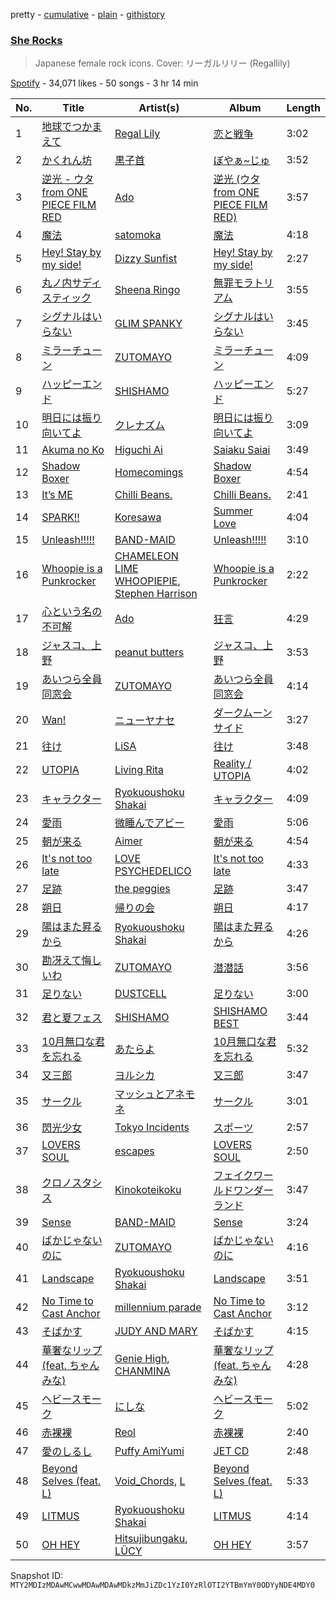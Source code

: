 pretty - [cumulative](/playlists/cumulative/37i9dQZF1DX59CyY8YTix2.md) - [plain](/playlists/plain/37i9dQZF1DX59CyY8YTix2) - [githistory](https://github.githistory.xyz/mackorone/spotify-playlist-archive/blob/main/playlists/plain/37i9dQZF1DX59CyY8YTix2)

### [She Rocks](https://open.spotify.com/playlist/37i9dQZF1DX59CyY8YTix2)

> Japanese female rock icons\. Cover: リーガルリリー \(Regallily\)

[Spotify](https://open.spotify.com/user/spotify) - 34,071 likes - 50 songs - 3 hr 14 min

| No. | Title | Artist(s) | Album | Length |
|---|---|---|---|---|
| 1 | [地球でつかまえて](https://open.spotify.com/track/6RaKIiR2SMcSKh9VOJ8Toe) | [Regal Lily](https://open.spotify.com/artist/75eQ7NabzgaaUYcrqSY0FK) | [恋と戦争](https://open.spotify.com/album/5HcaNz0KIxxjzg8ipOSfZD) | 3:02 |
| 2 | [かくれん坊](https://open.spotify.com/track/1L3UMJURyF9UVc2Z4O16s6) | [黒子首](https://open.spotify.com/artist/56pKIRNnzK6xCW508ohOo3) | [ぼやぁ\~じゅ](https://open.spotify.com/album/5sw6cVMbXiNO6T7i5vfCP5) | 3:52 |
| 3 | [逆光 \- ウタ from ONE PIECE FILM RED](https://open.spotify.com/track/5GXYKnnzBlHvrzBQ5WoxME) | [Ado](https://open.spotify.com/artist/6mEQK9m2krja6X1cfsAjfl) | [逆光 \(ウタ from ONE PIECE FILM RED\)](https://open.spotify.com/album/3ZARNbKk2zkYDeVQpHE564) | 3:57 |
| 4 | [魔法](https://open.spotify.com/track/1ScnuKJ4IaoRmJD8xYJfjM) | [satomoka](https://open.spotify.com/artist/0yFTQM79Y12E6J6aOPRoZg) | [魔法](https://open.spotify.com/album/3vcoq8uYCBi7tTkDTVfSuj) | 4:18 |
| 5 | [Hey! Stay by my side!](https://open.spotify.com/track/5IDfSmahBmnRrbbEZiOjNF) | [Dizzy Sunfist](https://open.spotify.com/artist/66TdubACxGacvormjPazAk) | [Hey! Stay by my side!](https://open.spotify.com/album/64DJ8QPZHszlBdA0R9SeZz) | 2:27 |
| 6 | [丸ノ内サディスティック](https://open.spotify.com/track/1mWN1USPKg632qQXG9sfDL) | [Sheena Ringo](https://open.spotify.com/artist/2XjqKvB2Xz9IdyjWPIHaXi) | [無罪モラトリアム](https://open.spotify.com/album/2GPMPtwaSjGKvQ5zZui7s2) | 3:55 |
| 7 | [シグナルはいらない](https://open.spotify.com/track/2eGFrGOxmuFdfhqd0iTpUk) | [GLIM SPANKY](https://open.spotify.com/artist/4sWyw0OrBKwmiaPOAuTuig) | [シグナルはいらない](https://open.spotify.com/album/12AKhxOFt2wit6sEdSbzmd) | 3:45 |
| 8 | [ミラーチューン](https://open.spotify.com/track/0R8JLNP107Hr7V7lL9oh13) | [ZUTOMAYO](https://open.spotify.com/artist/38WbKH6oKAZskBhqDFA8Uj) | [ミラーチューン](https://open.spotify.com/album/6QDBlLAlW5dXvnHuwMjmA8) | 4:09 |
| 9 | [ハッピーエンド](https://open.spotify.com/track/5gUzLLcqBLpQlIK6QgyCN3) | [SHISHAMO](https://open.spotify.com/artist/6MGHit7sV38BhpChZYByFv) | [ハッピーエンド](https://open.spotify.com/album/2sKwTRvtoCyG7iRwcTNWsT) | 5:27 |
| 10 | [明日には振り向いてよ](https://open.spotify.com/track/0naHfononc9Vyfudm4LIFj) | [クレナズム](https://open.spotify.com/artist/72PvGatrHUWZIbyyntvdpM) | [明日には振り向いてよ](https://open.spotify.com/album/5aDHbkNhsnb00OwJFh3PZp) | 3:09 |
| 11 | [Akuma no Ko](https://open.spotify.com/track/4pw7EuK2WTWGHI51jCKuGJ) | [Higuchi Ai](https://open.spotify.com/artist/4GxWcui9BlMJH9VOOK5wav) | [Saiaku Saiai](https://open.spotify.com/album/2CtsgdSCPlWeIdcdk2m2iQ) | 3:49 |
| 12 | [Shadow Boxer](https://open.spotify.com/track/6hPtn0GjjzG6tSm5wbriFR) | [Homecomings](https://open.spotify.com/artist/3iyF2P8al32bYI6e3YF56K) | [Shadow Boxer](https://open.spotify.com/album/2Br2UWgU5mADVWvMQC0i0b) | 4:54 |
| 13 | [It’s ME](https://open.spotify.com/track/62zWJ7aba8R1ZdjnAj48cv) | [Chilli Beans.](https://open.spotify.com/artist/48apiuEaHdddhdRvfFjPB7) | [Chilli Beans.](https://open.spotify.com/album/4eAn8XoBrzPRhzNGTctv4O) | 2:41 |
| 14 | [SPARK!!](https://open.spotify.com/track/7C6pfenenU7mZknqgUOfVg) | [Koresawa](https://open.spotify.com/artist/6sX1XKgDIiAcVZof0SgWUe) | [Summer Love](https://open.spotify.com/album/4I7pCk9E9scvjihyB6OtdZ) | 4:04 |
| 15 | [Unleash!!!!!](https://open.spotify.com/track/2XQF5hFvxyzzAkGWb3sQFM) | [BAND\-MAID](https://open.spotify.com/artist/5Wh3G01Xfxn2zzEZNpuYHH) | [Unleash!!!!!](https://open.spotify.com/album/3gwgfh9R9KL1m1YOqnVh3G) | 3:10 |
| 16 | [Whoopie is a Punkrocker](https://open.spotify.com/track/4NkzsLZjO02SDiWEd6afuo) | [CHAMELEON LIME WHOOPIEPIE](https://open.spotify.com/artist/1uP5mPkWII7Tcxp7xtqPmj), [Stephen Harrison](https://open.spotify.com/artist/366dKk1Th87zx5H1xXnXAH) | [Whoopie is a Punkrocker](https://open.spotify.com/album/4b3o9025OYso4WFmwwqzQh) | 2:22 |
| 17 | [心という名の不可解](https://open.spotify.com/track/5dwkmgutIFdurpXlzEyCtB) | [Ado](https://open.spotify.com/artist/6mEQK9m2krja6X1cfsAjfl) | [狂言](https://open.spotify.com/album/0tDsHtvN9YNuZjlqHvDY2P) | 4:29 |
| 18 | [ジャスコ、上野](https://open.spotify.com/track/3qzlu7OhkK34jzXRJE1c61) | [peanut butters](https://open.spotify.com/artist/54hEgY8Ut3i0OriX1fELbP) | [ジャスコ、上野](https://open.spotify.com/album/5qYVPh95Bowgs3FMPV7W1s) | 3:53 |
| 19 | [あいつら全員同窓会](https://open.spotify.com/track/2VIK6jaaKghS4QPHr6sAkv) | [ZUTOMAYO](https://open.spotify.com/artist/38WbKH6oKAZskBhqDFA8Uj) | [あいつら全員同窓会](https://open.spotify.com/album/3JV0AKw3HatCzJgSEDq450) | 4:14 |
| 20 | [Wan!](https://open.spotify.com/track/0yRSL5aaF9xJfJxqNyOvhW) | [ニューヤナセ](https://open.spotify.com/artist/4JyYJ2F9QIGXEE0j8bWepn) | [ダークムーンサイド](https://open.spotify.com/album/3M61w8VggQrFathWSsp1Qh) | 3:27 |
| 21 | [往け](https://open.spotify.com/track/4cDm9C5jhBiIyYxVhQmMwB) | [LiSA](https://open.spotify.com/artist/0blbVefuxOGltDBa00dspv) | [往け](https://open.spotify.com/album/3zQM46m2V0bUGFeCNA0evx) | 3:48 |
| 22 | [UTOPIA](https://open.spotify.com/track/6155KcjQlwKcrbUAW6tAOF) | [Living Rita](https://open.spotify.com/artist/0ekt0GY3EGCsVugNHfBkHJ) | [Reality / UTOPIA](https://open.spotify.com/album/1rS3zYiUpv89HAuiedJf8X) | 4:02 |
| 23 | [キャラクター](https://open.spotify.com/track/1WkMPKhw6w2PAaZyKpITNi) | [Ryokuoushoku Shakai](https://open.spotify.com/artist/4SJ7qRgJYNXB9Yttzs4aSa) | [キャラクター](https://open.spotify.com/album/2ylk0z5v9TVDEbexjpVh8c) | 4:09 |
| 24 | [愛雨](https://open.spotify.com/track/4m6skrawKxM1NeMxXw0I2W) | [微睡んでアビー](https://open.spotify.com/artist/5FqDNMNIOH7R0wVII6gCkl) | [愛雨](https://open.spotify.com/album/08WsQ9MqCrcmk5jxSVYxaw) | 5:06 |
| 25 | [朝が来る](https://open.spotify.com/track/6Mq4q5OIMO25vBsKpFdlnH) | [Aimer](https://open.spotify.com/artist/0bAsR2unSRpn6BQPEnNlZm) | [朝が来る](https://open.spotify.com/album/072aXGXyby8RpZ4TNP37Rx) | 4:54 |
| 26 | [It's not too late](https://open.spotify.com/track/6msygryLZFEN7Fw7laGcAA) | [LOVE PSYCHEDELICO](https://open.spotify.com/artist/5V7OCRPNS7vBRLRkrMVNqp) | [It's not too late](https://open.spotify.com/album/03Dx5bwpehJewD0236CHfe) | 4:33 |
| 27 | [足跡](https://open.spotify.com/track/4k5g6HNKtrWbYDllw2Dyp0) | [the peggies](https://open.spotify.com/artist/3imCOAQnI4fF5dsncQqLBW) | [足跡](https://open.spotify.com/album/2qSycPngTjQbW0JgEPKanq) | 3:47 |
| 28 | [朔日](https://open.spotify.com/track/5hHiiyWh4rgOgF3ONSnO7o) | [帰りの会](https://open.spotify.com/artist/5YXzV93qLK8xNqNy5OKVkJ) | [朔日](https://open.spotify.com/album/3eITKe4UScpy4XHuL3X2db) | 4:17 |
| 29 | [陽はまた昇るから](https://open.spotify.com/track/43PlsJn27zRG2KjpL12eb7) | [Ryokuoushoku Shakai](https://open.spotify.com/artist/4SJ7qRgJYNXB9Yttzs4aSa) | [陽はまた昇るから](https://open.spotify.com/album/7AIde6PYcdVe8iPF5Jp08h) | 4:26 |
| 30 | [勘冴えて悔しいわ](https://open.spotify.com/track/7zbfS30vKiHU8oBs6Wi1Qp) | [ZUTOMAYO](https://open.spotify.com/artist/38WbKH6oKAZskBhqDFA8Uj) | [潜潜話](https://open.spotify.com/album/4myzXA54fPm89hpW41YkOS) | 3:56 |
| 31 | [足りない](https://open.spotify.com/track/2FPGL1mHYG1vmNSR8up277) | [DUSTCELL](https://open.spotify.com/artist/6Rs4z6XgltEI01UlDlu98B) | [足りない](https://open.spotify.com/album/3kM6SqdM1TL190mApO9HLi) | 3:00 |
| 32 | [君と夏フェス](https://open.spotify.com/track/0mVtmQomDom72Y7UDm1ODi) | [SHISHAMO](https://open.spotify.com/artist/6MGHit7sV38BhpChZYByFv) | [SHISHAMO BEST](https://open.spotify.com/album/6q8CiqzaJZIfYmoBAnkXxx) | 3:44 |
| 33 | [10月無口な君を忘れる](https://open.spotify.com/track/006u4CXVO2cusq08RrMElQ) | [あたらよ](https://open.spotify.com/artist/2yRnjWtHzmDELwYaUiX0Yh) | [10月無口な君を忘れる](https://open.spotify.com/album/600Y6vAnetFVK3AghyzSMg) | 5:32 |
| 34 | [又三郎](https://open.spotify.com/track/3WtIXrla0ovC9MOIY78Vr8) | [ヨルシカ](https://open.spotify.com/artist/4UK2Lzi6fBfUi9rpDt6cik) | [又三郎](https://open.spotify.com/album/4AwuTLeiuyjx93I05ZBS82) | 3:47 |
| 35 | [サークル](https://open.spotify.com/track/0enK10VfP1xtCr1FRJntAA) | [マッシュとアネモネ](https://open.spotify.com/artist/1hCMb6ZZq7wlwLouYSgsKj) | [サークル](https://open.spotify.com/album/7tKA1NE12YCS6v17Ebq2zx) | 3:01 |
| 36 | [閃光少女](https://open.spotify.com/track/6bsQqsm2EAztXE6kk6hR2s) | [Tokyo Incidents](https://open.spotify.com/artist/6KQWWzFLPQbqomJrieHAW5) | [スポーツ](https://open.spotify.com/album/5Gslq3e8XngG3BZfrpvhaU) | 2:57 |
| 37 | [LOVERS SOUL](https://open.spotify.com/track/2ouqrlgPcjc6JonLxdE1CB) | [escapes](https://open.spotify.com/artist/3APO2oeaDkxUpCgk4hl4Kz) | [LOVERS SOUL](https://open.spotify.com/album/00f7wR1yKPOxQuag8l4BfX) | 2:50 |
| 38 | [クロノスタシス](https://open.spotify.com/track/6Mavd9uk89Y9OTdvcDTfGG) | [Kinokoteikoku](https://open.spotify.com/artist/61H9d7hbIfFNxJJQmIL9AJ) | [フェイクワールドワンダーランド](https://open.spotify.com/album/13xXU66oGXokggAEHnUcfR) | 3:47 |
| 39 | [Sense](https://open.spotify.com/track/2jnCDRKe4IfoIN2teGn308) | [BAND\-MAID](https://open.spotify.com/artist/5Wh3G01Xfxn2zzEZNpuYHH) | [Sense](https://open.spotify.com/album/6AaDmp2qhU98vhQ7ukQ6PQ) | 3:24 |
| 40 | [ばかじゃないのに](https://open.spotify.com/track/2UkcZV07LP39NQg9tGBvnh) | [ZUTOMAYO](https://open.spotify.com/artist/38WbKH6oKAZskBhqDFA8Uj) | [ばかじゃないのに](https://open.spotify.com/album/6XY8TrEZf0R3xnm6kouGzT) | 4:16 |
| 41 | [Landscape](https://open.spotify.com/track/1cvluyKT1Iw1NZGGUgQ8u4) | [Ryokuoushoku Shakai](https://open.spotify.com/artist/4SJ7qRgJYNXB9Yttzs4aSa) | [Landscape](https://open.spotify.com/album/1MwodpSl0YAbklUKWwqitl) | 3:51 |
| 42 | [No Time to Cast Anchor](https://open.spotify.com/track/1fNDKKuErDdqMka5NhwkeF) | [millennium parade](https://open.spotify.com/artist/0GZ65zwBwkkwGNJ3zagtTZ) | [No Time to Cast Anchor](https://open.spotify.com/album/6zeWOVv8Kt4iI5wqCR4eYt) | 3:12 |
| 43 | [そばかす](https://open.spotify.com/track/0IL7LGrnYObWYyYaJ3GzWr) | [JUDY AND MARY](https://open.spotify.com/artist/7unNuvk3OEqGmegHTaxRA9) | [そばかす](https://open.spotify.com/album/5Vl05dEPdeLwUXc6OIcrrT) | 4:15 |
| 44 | [華奢なリップ \(feat\. ちゃんみな\)](https://open.spotify.com/track/0wOkiindak4Dx5e4CuylaP) | [Genie High](https://open.spotify.com/artist/1NdpjvRYsY6cwAVX9YWzAB), [CHANMINA](https://open.spotify.com/artist/2vjeuQwzSP5ErC1S41gONX) | [華奢なリップ \(feat\. ちゃんみな\)](https://open.spotify.com/album/7jvzFjCae8MXblb8lmeXCm) | 4:28 |
| 45 | [ヘビースモーク](https://open.spotify.com/track/6SZxiOImowwY2pcYjnrf8n) | [にしな](https://open.spotify.com/artist/2aoUBwmHWln0JSEZbi9E70) | [ヘビースモーク](https://open.spotify.com/album/3vviZ2ljJiDqTAHm7OCTCd) | 5:02 |
| 46 | [赤裸裸](https://open.spotify.com/track/2fws0PJcupSLyCNCarcxGM) | [Reol](https://open.spotify.com/artist/7rpKUJ0AnklJ8q9nIPVSpZ) | [赤裸裸](https://open.spotify.com/album/0z33f6cNlOZvj8lGYIP3j4) | 2:40 |
| 47 | [愛のしるし](https://open.spotify.com/track/39ctCzopDN0dYr26AKmQOP) | [Puffy AmiYumi](https://open.spotify.com/artist/2wPaW7JIZGyM16donpyBmW) | [JET CD](https://open.spotify.com/album/1Rfgzkyxu5BBqtVWncmH7C) | 2:48 |
| 48 | [Beyond Selves \(feat\. L\)](https://open.spotify.com/track/0yhDRfvMNnEzSTyGvfu5ds) | [Void\_Chords](https://open.spotify.com/artist/7CHOrOaEA09yNN1PLPlibc), [L](https://open.spotify.com/artist/5yf1IhykFumDFsiQmxwswU) | [Beyond Selves \(feat\. L\)](https://open.spotify.com/album/7bfbdV0sHCg8dlreqTYic5) | 5:33 |
| 49 | [LITMUS](https://open.spotify.com/track/4SKkKCv06oN15DHpyKUnJk) | [Ryokuoushoku Shakai](https://open.spotify.com/artist/4SJ7qRgJYNXB9Yttzs4aSa) | [LITMUS](https://open.spotify.com/album/3xZrKf9hGGyU6GPEmEJ2q7) | 4:14 |
| 50 | [OH HEY](https://open.spotify.com/track/6YZeMe9CGjpc6JG6JofwsU) | [Hitsujibungaku](https://open.spotify.com/artist/6S8w5rLsEwjN21jQeRES0n), [LÜCY](https://open.spotify.com/artist/6opBMmpW2ODmI9iPF2btzD) | [OH HEY](https://open.spotify.com/album/1JlkxU3l8RV4whcN0nP1DD) | 3:57 |

Snapshot ID: `MTY2MDIzMDAwMCwwMDAwMDAwMDkzMmJiZDc1YzI0YzRlOTI2YTBmYmY0ODYyNDE4MDY0`
